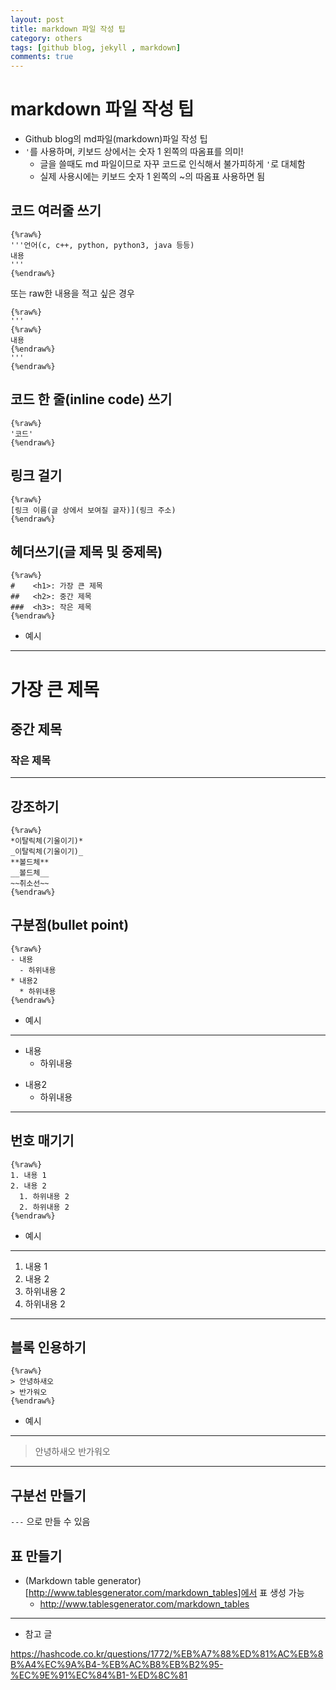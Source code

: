```yaml
---
layout: post
title: markdown 파일 작성 팁
category: others
tags: [github blog, jekyll , markdown]
comments: true
---
```


# markdown 파일 작성 팁

- Github blog의 md파일(markdown)파일 작성 팁
- `'`를 사용하며, 키보드 상에서는 숫자 1 왼쪽의 따옴표를 의미!
  - 글을 쓸때도 md 파일이므로 자꾸 코드로 인식해서 불가피하게 `'`로 대체함
  - 실제 사용시에는 키보드 숫자 1 왼쪽의 ~의 따옴표 사용하면 됨

## 코드 여러줄 쓰기

```
{%raw%}
'''언어(c, c++, python, python3, java 등등)
내용
'''
{%endraw%}
```
또는 raw한 내용을 적고 싶은 경우

```
{%raw%}
'''
{%raw%}
내용
{%endraw%}
'''
{%endraw%}
```


## 코드 한 줄(inline code) 쓰기

```
{%raw%}
'코드'
{%endraw%}
```

## 링크 걸기
```
{%raw%}
[링크 이름(글 상에서 보여질 글자)](링크 주소)
{%endraw%}
```

## 헤더쓰기(글 제목 및 중제목)
```
{%raw%}
#    <h1>: 가장 큰 제목
##   <h2>: 중간 제목
###  <h3>: 작은 제목
{%endraw%}
```
- 예시

---
# <h1>가장 큰 제목
## <h2>중간 제목
### <h3>작은 제목
---

## 강조하기
```
{%raw%}
*이탈릭체(기울이기)*
_이탈릭체(기울이기)_
**볼드체**
__볼드체__
~~취소선~~
{%endraw%}
```

## 구분점(bullet point)
```
{%raw%}
- 내용
  - 하위내용
* 내용2
  * 하위내용
{%endraw%}
```

- 예시

---
- 내용
  - 하위내용
* 내용2
  * 하위내용  
---

## 번호 매기기
```
{%raw%}
1. 내용 1
2. 내용 2
  1. 하위내용 2
  2. 하위내용 2
{%endraw%}
```

- 예시

---
1. 내용 1
2. 내용 2
  1. 하위내용 2
  2. 하위내용 2
---

## 블록 인용하기
```
{%raw%}
> 안녕하새오
> 반가워오
{%endraw%}
```

- 예시

---
> 안녕하새오
> 반가워오
---

## 구분선 만들기

`---` 으로 만들 수 있음

## 표 만들기
- (Markdown table generator)[http://www.tablesgenerator.com/markdown_tables]에서 표 생성 가능
  - http://www.tablesgenerator.com/markdown_tables

---
- 참고 글

https://hashcode.co.kr/questions/1772/%EB%A7%88%ED%81%AC%EB%8B%A4%EC%9A%B4-%EB%AC%B8%EB%B2%95-%EC%9E%91%EC%84%B1-%ED%8C%81
